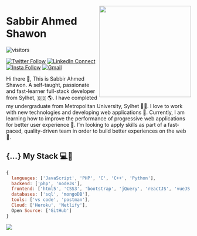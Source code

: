 <!--
### Hi there 👋

**sabbirshawon/sabbirshawon** is a ✨ _special_ ✨ repository because its `README.md` (this file) appears on your GitHub profile.

Here are some ideas to get you started:

- 🔭 I’m currently working on ...
- 🌱 I’m currently learning ...
- 👯 I’m looking to collaborate on ...
- 🤔 I’m looking for help with ...
- 💬 Ask me about ...
- 📫 How to reach me: ...
- 😄 Pronouns: ...
- ⚡ Fun fact: ...
-->

<a target="_blank" href="https://www.linkedin.com/in/sabbirrrrr/"><img width="250" align="right" src="https://user-images.githubusercontent.com/58518192/87162442-bf3e8180-c2e7-11ea-9f2a-53a50306b7ce.gif"></a>

# Sabbir Ahmed Shawon

![visitors](https://visitor-badge.laobi.icu/badge?page_id=sabbirshawon)

[![Twitter Follow](https://img.shields.io/badge/dynamic/json.svg?color=14171A&labelColor=37474f&logo=twitter&logoColor=4fc3f7&label=&query=%24[0].followers_count&url=https%3A%2F%2Fcdn.syndication.twimg.com%2Fwidgets%2Ffollowbutton%2Finfo.json%3Fscreen_names%3DLakshmanGope&suffix=%20Followers)](https://twitter.com/sabbirs93)
[![LinkedIn Connect](https://img.shields.io/badge/%20-Connect-black?color=14171A&labelColor=212121&logo=linkedin&logoColor=2E77B5)](https://www.linkedin.com/in/sabbirrrrr/)
[![Insta Follow](https://img.shields.io/badge/%20-Follow-black?color=14171A&labelColor=d81b60&logo=instagram&logoColor=ffffff)](https://www.instagram.com/sabbirrrrrr/)
[![Gmail](https://img.shields.io/badge/%20-Send%20Mail-black?color=14171A&labelColor=ef5350&logo=gmail&logoColor=ffffff)](mailto:sabbirs93@gmail.com?subject=From%20GitHub&cc=sabbirs93@gmail.com&body=Hi,%20there.%20Found%20you%20from%20GitHub.)


Hi there 👋, This is Sabbir Ahmed Shawon. A self-taught, passionate and fast-learner full-stack developer from Sylhet, 🇧🇩 🌎. I have completed my undergraduate from Metropolitan University, Sylhet 👨‍🎓. I love to work with new technologies and developing web applications 🔭. Currently, I am learning how to improve the performance of progressive web applications for better user experience 🌱. I’m looking to apply skills as part of a fast-paced, quality-driven team in order to build better experiences on the web 🚀.

## {...} My Stack 💻🚀

```js
{
  languages: ['JavaScript', 'PHP', 'C', 'C++', 'Python'],
  backend: ['php', 'nodeJs'],
  frontend: ['html5', 'CSS3', 'bootstrap', 'jQuery', 'reactJS', 'vueJS'],
  databases: ['sql', 'mongoDB'],
  tools: ['vs code', 'postman'],
  Cloud: ['Heroku', 'Netlify'],
  Open Source: ['GitHub']
}
```

<img src="https://github-readme-stats.vercel.app/api/?username=sabbirshawon&show_icons=true&title_color=fff&icon_color=79ff97&text_color=9f9f9f&bg_color=151515">
